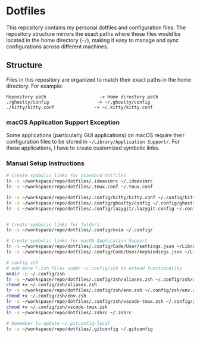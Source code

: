 # Dotfiles

This repository contains my personal dotfiles and configuration files. The repository structure mirrors the exact paths where these files would be located in the home directory (`~/`), making it easy to manage and sync configurations across different machines.

## Structure

Files in this repository are organized to match their exact paths in the home directory. For example:

```
Repository path                    -> Home directory path
./ghostty/config                  -> ~/.ghostty/config
./kitty/kitty.conf               -> ~/.kitty/kitty.conf
```

### macOS Application Support Exception

Some applications (particularly GUI applications) on macOS require their configuration files to be stored in `~/Library/Application Support/`. For these applications, I have to create customized symbolic links.

### Manual Setup Instructions

```bash
# Create symbolic links for standard dotfiles
ln -s ~/workspace/repo/dotfiles/.ideavimrc ~/.ideavimrc
ln -s ~/workspace/repo/dotfiles/.tmux.conf ~/.tmux.conf

ln -s ~/workspace/repo/dotfiles/.config/kitty/kitty.conf ~/.config/kitty/kitty.conf
ln -s ~/workspace/repo/dotfiles/.config/ghostty/config ~/.config/ghostty/config
ln -s ~/workspace/repo/dotfiles/.config/lazygit/.lazygit.config ~/.config/lazygit/.lazygit.config


# Create symbolic links for folders
ln -s ~/workspace/repo/dotfiles/.config/nvim ~/.config/

# Create symbolic links for macOS Application Support
ln -s ~/workspace/repo/dotfiles/.config/Code/User/settings.json ~/Library/Application\ Support/Code/User/settings.json
ln -s ~/workspace/repo/dotfiles/.config/Code/User/keybindings.json ~/Library/Application\ Support/Code/User/keybindings.json

# config zsh
# add more *.zsh files under ~/.config/zsh to extend functionality
mkdir -p ~/.config/zsh
ln -s ~/workspace/repo/dotfiles/.config/zsh/aliases.zsh ~/.config/zsh/aliases.zsh
chmod +x ~/.config/zsh/aliases.zsh
ln -s ~/workspace/repo/dotfiles/.config/zsh/env.zsh ~/.config/zsh/env.zsh
chmod +x ~/.config/zsh/env.zsh
ln -s ~/workspace/repo/dotfiles/.config/zsh/vscode-tmux.zsh ~/.config/zsh/vscode-tmux.zsh
chmod +x ~/.config/zsh/vscode-tmux.zsh
ln -s ~/workspace/repo/dotfiles/.zshrc ~/.zshrc

# Remember to update ~/.gitconfig-local
ln -s ~/workspace/repo/dotfiles/.gitconfig ~/.gitconfig
```
